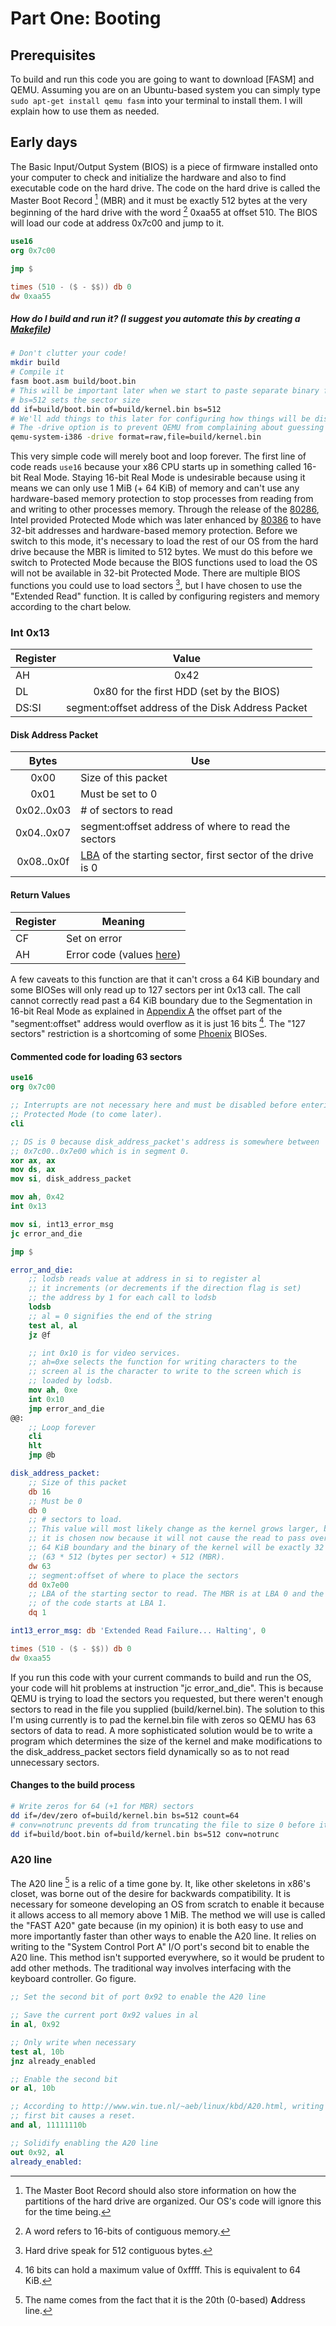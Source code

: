 # Part One: Booting

## Prerequisites

To build and run this code you are going to want to download [FASM] and QEMU. Assuming you are on an Ubuntu-based system you can simply type `sudo apt-get install qemu fasm` into your terminal to install them. I will explain how to use them as needed.

## Early days

The Basic Input/Output System (BIOS) is a piece of firmware installed onto your computer to check and initialize the hardware and also to find executable code on the hard drive. The code on the hard drive is called the Master Boot Record [^1] (MBR) and it must be exactly 512 bytes at the very beginning of the hard drive with the word [^2] 0xaa55 at offset 510. The BIOS will load our code at address 0x7c00 and jump to it.

```nasm
use16
org 0x7c00

jmp $

times (510 - ($ - $$)) db 0
dw 0xaa55
```

##### How do I build and run it? (I suggest you automate this by creating a [Makefile](https://www.gnu.org/software/make/manual/html_node/index.html#Top))
```bash
# Don't clutter your code!
mkdir build
# Compile it
fasm boot.asm build/boot.bin
# This will be important later when we start to paste separate binary files together
# bs=512 sets the sector size
dd if=build/boot.bin of=build/kernel.bin bs=512
# We'll add things to this later for configuring how things will be displayed, how to receive output from serial ports for debugging, and how much memory to supply the OS.
# The -drive option is to prevent QEMU from complaining about guessing the file format.
qemu-system-i386 -drive format=raw,file=build/kernel.bin
```

This very simple code will merely boot and loop forever. The first line of code reads `use16` because your x86 CPU starts up in something called 16-bit Real Mode. Staying 16-bit Real Mode is undesirable because using it means we can only use 1 MiB (+ 64 KiB) of memory and can't use any hardware-based memory protection to stop processes from reading from and writing to other processes memory. Through the release of the [80286](https://en.wikipedia.org/wiki/Intel_80286]), Intel provided Protected Mode which was later enhanced by [80386](https://en.wikipedia.org/wiki/Intel_80386) to have 32-bit addresses and hardware-based memory protection. Before we switch to this mode, it's necessary to load the rest of our OS from the hard drive because the MBR is limited to 512 bytes. We must do this before we switch to Protected Mode because the BIOS functions used to load the OS will not be available in 32-bit Protected Mode. There are multiple BIOS functions you could use to load sectors [^3], but I have chosen to use the "Extended Read" function. It is called by configuring registers and memory according to the chart below.

### Int 0x13

|Register|Value|
|--------|:---:|
|AH      |0x42 |
|DL      |0x80 for the first HDD (set by the BIOS)|
|DS:SI   |segment:offset address of the Disk Address Packet|

#### Disk Address Packet

| Bytes      | Use                                                 |
|:----------:|-----------------------------------------------------|
| 0x00       | Size of this packet                                 |
| 0x01       | Must be set to 0                                    |
| 0x02..0x03 | # of sectors to read                                |
| 0x04..0x07 | segment:offset address of where to read the sectors |
| 0x08..0x0f | [LBA](https://en.wikipedia.org/wiki/Logical_block_addressing) of the starting sector, first sector of the drive is 0|

#### Return Values

| Register         | Meaning      |
|------------------|--------------|
| CF               | Set on error |
| AH               | Error code (values [here](http://www.delorie.com/djgpp/doc/rbinter/it/34/2.html))|

A few caveats to this function are that it can't cross a 64 KiB boundary and some BIOSes will only read up to 127 sectors per int 0x13 call. The call cannot correctly read past a 64 KiB boundary due to the Segmentation in 16-bit Real Mode as explained in [Appendix A](https://todo.com) the offset part of the "segment:offset" address would overflow as it is just 16 bits [^4]. The "127 sectors" restriction is a shortcoming of some [Phoenix](https://en.wikipedia.org/wiki/Phoenix_Technologies) BIOSes.

#### Commented code for loading 63 sectors

```nasm
use16
org 0x7c00

;; Interrupts are not necessary here and must be disabled before entering
;; Protected Mode (to come later).
cli

;; DS is 0 because disk_address_packet's address is somewhere between
;; 0x7c00..0x7e00 which is in segment 0.
xor ax, ax
mov ds, ax
mov si, disk_address_packet

mov ah, 0x42
int 0x13

mov si, int13_error_msg
jc error_and_die

jmp $

error_and_die:
	;; lodsb reads value at address in si to register al
	;; it increments (or decrements if the direction flag is set)
	;; the address by 1 for each call to lodsb
	lodsb
	;; al = 0 signifies the end of the string
	test al, al
	jz @f

	;; int 0x10 is for video services.
	;; ah=0xe selects the function for writing characters to the
	;; screen al is the character to write to the screen which is
	;; loaded by lodsb.
	mov ah, 0xe
	int 0x10
	jmp error_and_die
@@:
	;; Loop forever
	cli
	hlt
	jmp @b

disk_address_packet:
	;; Size of this packet
	db 16
	;; Must be 0
	db 0
	;; # sectors to load.
	;; This value will most likely change as the kernel grows larger, but
	;; it is chosen now because it will not cause the read to pass over a
	;; 64 KiB boundary and the binary of the kernel will be exactly 32 KiB
	;; (63 * 512 (bytes per sector) + 512 (MBR).
	dw 63
	;; segment:offset of where to place the sectors
	dd 0x7e00
	;; LBA of the starting sector to read. The MBR is at LBA 0 and the rest
	;; of the code starts at LBA 1.
	dq 1

int13_error_msg: db 'Extended Read Failure... Halting', 0

times (510 - ($ - $$)) db 0
dw 0xaa55
```

If you run this code with your current commands to build and run the OS, your code will hit problems at instruction "jc error_and_die". This is because QEMU is trying to load the sectors you requested, but there weren't enough sectors to read in the file you supplied (build/kernel.bin). The solution to this I'm using currently is to pad the kernel.bin file with zeros so QEMU has 63 sectors of data to read. A more sophisticated solution would be to write a program which determines the size of the kernel and make modifications to the disk_address_packet sectors field dynamically so as to not read unnecessary sectors.

#### Changes to the build process

```bash
# Write zeros for 64 (+1 for MBR) sectors
dd if=/dev/zero of=build/kernel.bin bs=512 count=64
# conv=notrunc prevents dd from truncating the file to size 0 before it does the write.
dd if=build/boot.bin of=build/kernel.bin bs=512 conv=notrunc
```

### A20 line

The A20 line [^5] is a relic of a time gone by. It, like other skeletons in x86's closet, was borne out of the desire for backwards compatibility. It is necessary for someone developing an OS from scratch to enable it because it allows access to all memory above 1 MiB. The method we will use is called the "FAST A20" gate because (in my opinion) it is both easy to use and more importantly faster than other ways to enable the A20 line. It relies on writing to the "System Control Port A" I/O port's second bit to enable the A20 line. This method isn't supported everywhere, so it would be prudent to add other methods. The traditional way involves interfacing with the keyboard controller. Go figure.

```nasm
;; Set the second bit of port 0x92 to enable the A20 line

;; Save the current port 0x92 values in al
in al, 0x92

;; Only write when necessary
test al, 10b
jnz already_enabled

;; Enable the second bit
or al, 10b

;; According to http://www.win.tue.nl/~aeb/linux/kbd/A20.html, writing to the
;; first bit causes a reset.
and al, 11111110b

;; Solidify enabling the A20 line
out 0x92, al
already_enabled:
```

[^1]: The Master Boot Record should also store information on how the partitions of the hard drive are organized. Our OS's code will ignore this for the time being.
[^2]: A word refers to 16-bits of contiguous memory.
[^3]: Hard drive speak for 512 contiguous bytes.
[^4]: 16 bits can hold a maximum value of 0xffff. This is equivalent to 64 KiB.
[^5]: The name comes from the fact that it is the 20th (0-based) **A**ddress line.
 
